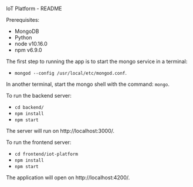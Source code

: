 IoT Platform - README

Prerequisites:
* MongoDB
* Python
* node v10.16.0
* npm v6.9.0

The first step to running the app is to start the mongo service in a terminal:
* `mongod --config /usr/local/etc/mongod.conf`.

In another terminal, start the mongo shell with the command: `mongo`.

To run the backend server:
* `cd backend/`
* `npm install`
* `npm start`

The server will run on http://localhost:3000/.

To run the frontend server:
* `cd frontend/iot-platform`
* `npm install`
* `npm start`

The application will open on http://localhost:4200/.
